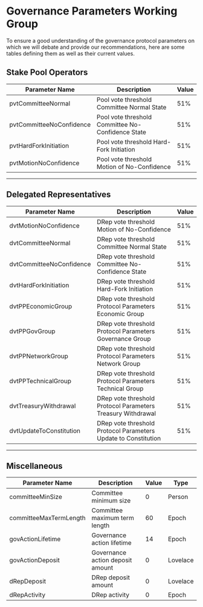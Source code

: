 # Governance Parameters Working Group

To ensure a good understanding of the governance protocol parameters on which we will debate and provide our recommendations,
here are some tables defining them as well as their current values.

## Stake Pool Operators

| Parameter Name              | Description                                                              | Value |
|-----------------------------|--------------------------------------------------------------------------|-------|
| pvtCommitteeNormal          | Pool vote threshold Committee Normal State                               | 51%   |
| pvtCommitteeNoConfidence    | Pool vote threshold Committee No-Confidence State                        | 51%   |
| pvtHardForkInitiation       | Pool vote threshold Hard-Fork Initiation                                 | 51%   |
| pvtMotionNoConfidence       | Pool vote threshold Motion of No-Confidence                              | 51%   |
---

## Delegated Representatives

| Parameter Name              | Description                                                              | Value |
|-----------------------------|--------------------------------------------------------------------------|-------|
| dvtMotionNoConfidence       | DRep vote threshold Motion of No-Confidence                              | 51%   |
| dvtCommitteeNormal          | DRep vote threshold Committee Normal State                               | 51%   |
| dvtCommitteeNoConfidence    | DRep vote threshold Committee No-Confidence State                        | 51%   |
| dvtHardForkInitiation       | DRep vote threshold Hard-Fork Initiation                                 | 51%   |
| dvtPPEconomicGroup          | DRep vote threshold Protocol Parameters Economic Group                   | 51%   |
| dvtPPGovGroup               | DRep vote threshold Protocol Parameters Governance Group                 | 51%   |
| dvtPPNetworkGroup           | DRep vote threshold Protocol Parameters Network Group                    | 51%   |
| dvtPPTechnicalGroup         | DRep vote threshold Protocol Parameters Technical Group                  | 51%   |
| dvtTreasuryWithdrawal       | DRep vote threshold Protocol Parameters Treasury Withdrawal              | 51%   |
| dvtUpdateToConstitution     | DRep vote threshold Protocol Parameters Update to Constitution           | 51%   |
---

## Miscellaneous

| Parameter Name              | Description                                                              | Value | Type     |
|-----------------------------|--------------------------------------------------------------------------|-------|----------|
| committeeMinSize            | Committee minimum size                                                   | 0     | Person   |
| committeeMaxTermLength      | Committee maximum term length                                            | 60    | Epoch    |
| govActionLifetime           | Governance action lifetime                                               | 14    | Epoch    |
| govActionDeposit            | Governance action deposit amount                                         | 0     | Lovelace |
| dRepDeposit                 | DRep deposit amount                                                      | 0     | Lovelace |
| dRepActivity                | DRep activity                                                            | 0     | Epoch    |
